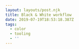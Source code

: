 ```yaml
---
layout: layouts/post.njk
title: Black & White workflow
date: 2019-07-19T18:53:18.387Z
tags:
  - color
  - tooling
  - ''
---
```


